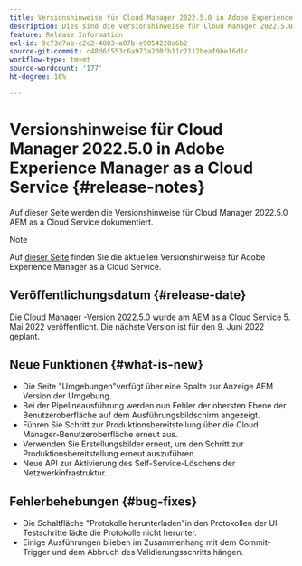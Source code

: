 ```yaml
---
title: Versionshinweise für Cloud Manager 2022.5.0 in Adobe Experience Manager as a Cloud Service
description: Dies sind die Versionshinweise für Cloud Manager 2022.5.0 in AEM as a Cloud Service.
feature: Release Information
exl-id: 9c73d7ab-c2c2-4803-a07b-e9054220c6b2
source-git-commit: c48d6f553c6a973a200fb11c2112beaf9be16d1c
workflow-type: tm+mt
source-wordcount: '177'
ht-degree: 16%

---
```



# Versionshinweise für Cloud Manager 2022.5.0 in Adobe Experience Manager as a Cloud Service {#release-notes}

Auf dieser Seite werden die Versionshinweise für Cloud Manager 2022.5.0 AEM as a Cloud Service dokumentiert.

>[!NOTE]
>
>Auf [dieser Seite](/help/release-notes/release-notes-cloud/release-notes-current.md) finden Sie die aktuellen Versionshinweise für Adobe Experience Manager as a Cloud Service.

## Veröffentlichungsdatum {#release-date}

Die Cloud Manager -Version 2022.5.0 wurde am AEM as a Cloud Service 5. Mai 2022 veröffentlicht. Die nächste Version ist für den 9. Juni 2022 geplant.

## Neue Funktionen {#what-is-new}

* Die Seite &quot;Umgebungen&quot;verfügt über eine Spalte zur Anzeige AEM Version der Umgebung.
* Bei der Pipelineausführung werden nun Fehler der obersten Ebene der Benutzeroberfläche auf dem Ausführungsbildschirm angezeigt.
* Führen Sie Schritt zur Produktionsbereitstellung über die Cloud Manager-Benutzeroberfläche erneut aus.
* Verwenden Sie Erstellungsbilder erneut, um den Schritt zur Produktionsbereitstellung erneut auszuführen.
* Neue API zur Aktivierung des Self-Service-Löschens der Netzwerkinfrastruktur.

## Fehlerbehebungen {#bug-fixes}

* Die Schaltfläche &quot;Protokolle herunterladen&quot;in den Protokollen der UI-Testschritte lädte die Protokolle nicht herunter.
* Einige Ausführungen blieben im Zusammenhang mit dem Commit-Trigger und dem Abbruch des Validierungsschritts hängen.
